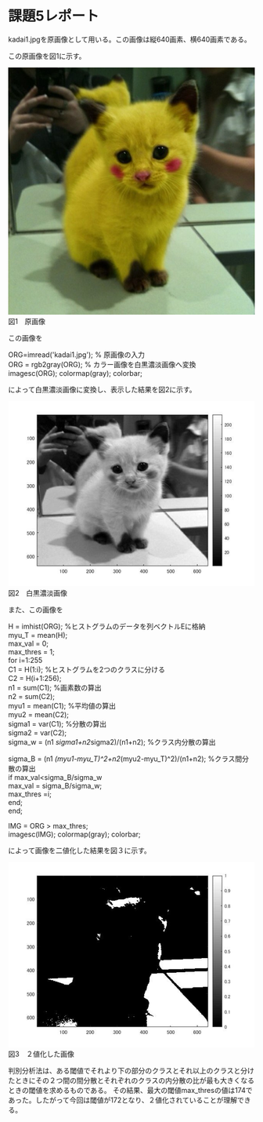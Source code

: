 # 課題5レポート

kadai1.jpgを原画像として用いる。この画像は縦640画素、横640画素である。

この原画像を図1に示す。

![原画像](https://github.com/taigakojima/gazosyorikogakukadai/blob/master/gazousyori/kadai1.jpg?raw=true)  
図1　原画像

この画像を

ORG=imread('kadai1.jpg'); % 原画像の入力  
ORG = rgb2gray(ORG); % カラー画像を白黒濃淡画像へ変換  
imagesc(ORG); colormap(gray); colorbar;

によって白黒濃淡画像に変換し、表示した結果を図2に示す。

![原画像](https://github.com/taigakojima/gazosyorikogakukadai/blob/master/gazousyori/kadai5_1.jpg?raw=true)  
図2　白黒濃淡画像

また、この画像を

H = imhist(ORG); %ヒストグラムのデータを列ベクトルEに格納  
myu_T = mean(H);  
max_val = 0;  
max_thres = 1;  
for i=1:255  
C1 = H(1:i); %ヒストグラムを2つのクラスに分ける  
C2 = H(i+1:256);  
n1 = sum(C1); %画素数の算出  
n2 = sum(C2);  
myu1 = mean(C1); %平均値の算出  
myu2 = mean(C2);  
sigma1 = var(C1); %分散の算出  
sigma2 = var(C2);  
sigma_w = (n1 *sigma1+n2*sigma2)/(n1+n2); %クラス内分散の算出

sigma_B = (n1 *(myu1-myu_T)^2+n2*(myu2-myu_T)^2)/(n1+n2); %クラス間分散の算出  
if max_val<sigma_B/sigma_w  
max_val = sigma_B/sigma_w;  
max_thres =i;  
end;  
end;

IMG = ORG > max_thres;  
imagesc(IMG); colormap(gray); colorbar;

によって画像を二値化した結果を図３に示す。

![原画像](https://github.com/taigakojima/gazosyorikogakukadai/blob/master/gazousyori/kadai5_2.jpg?raw=true)  
図3　２値化した画像

判別分析法は、ある閾値でそれより下の部分のクラスとそれ以上のクラスと分けたときにその２つ間の間分散とそれぞれのクラスの内分散の比が最も大きくなるときの閾値を求めるものである。
その結果、最大の閾値max_thresの値は174であった。したがって今回は閾値が172となり、２値化されていることが理解できる。
